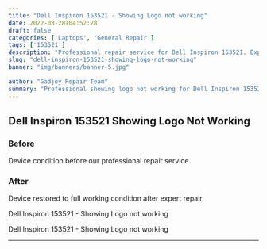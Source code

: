 ```yaml
---
title: "Dell Inspiron 153521 - Showing Logo not working"
date: 2022-08-28T04:52:28
draft: false
categories: ['Laptops', 'General Repair']
tags: ['153521']
description: "Professional repair service for Dell Inspiron 153521. Expert diagnosis and quality repairs in Bangalore."
slug: "dell-inspiron-153521-showing-logo-not-working"
banner: "img/banners/banner-5.jpg"

author: "Gadjoy Repair Team"
summary: "Professional showing logo not working for Dell Inspiron 153521. Expert technicians, quality parts, warranty included."
---
```


## Dell Inspiron 153521 Showing Logo Not Working

### Before

Device condition before our professional repair service.

### After

Device restored to full working condition after expert repair.

Dell Inspiron 153521 - Showing Logo not working

Dell Inspiron 153521 - Showing Logo not working

---